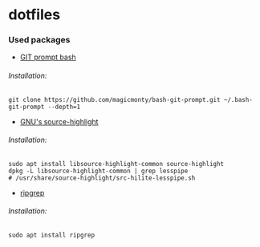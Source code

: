 # dotfiles

### Used packages

- [GIT prompt bash](https://github.com/magicmonty/bash-git-prompt)

###### Installation:

```shell
git clone https://github.com/magicmonty/bash-git-prompt.git ~/.bash-git-prompt --depth=1
```

- [GNU's source-highlight](http://www.gnu.org/software/src-highlite/source-highlight.html#Using-source_002dhighlight-with-less)

###### Installation:

```shell
sudo apt install libsource-highlight-common source-highlight
dpkg -L libsource-highlight-common | grep lesspipe
# /usr/share/source-highlight/src-hilite-lesspipe.sh
```

- [ripgrep](https://github.com/BurntSushi/ripgrep)

###### Installation:

```shell
sudo apt install ripgrep
```

